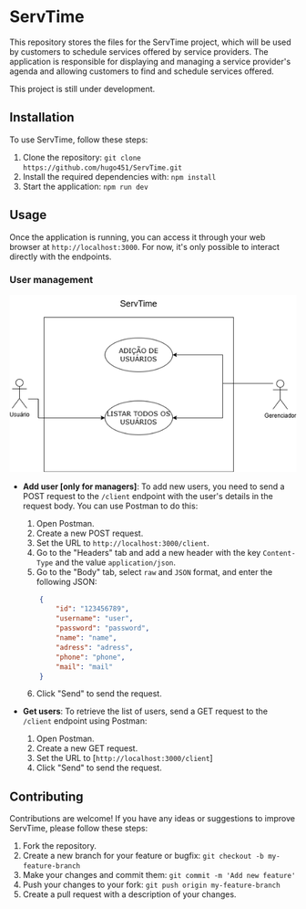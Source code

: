 # ServTime

This repository stores the files for the ServTime project, which will be used by customers to schedule services offered by service providers. The application is responsible for displaying and managing a service provider's agenda and allowing customers to find and schedule services offered.

This project is still under development.

## Installation
To use ServTime, follow these steps:

1. Clone the repository: `git clone https://github.com/hugo451/ServTime.git`
2. Install the required dependencies with: `npm install`
3. Start the application: `npm run dev`

## Usage

Once the application is running, you can access it through your web browser at `http://localhost:3000`. For now, it's only possible to interact directly with the endpoints.

### User management

<!-- imagem com o diagrama de casos de uso - a traduzir -->
![Diagrama de Casos de Uso](./Diagramas/DiagramasCasosDeUso/user-management.png)


- **Add user [only for managers]**: To add new users, you need to send a POST request to the `/client` endpoint with the user's details in the request body. You can use Postman to do this:

  1. Open Postman.
  2. Create a new POST request.
  3. Set the URL to `http://localhost:3000/client`.
  4. Go to the "Headers" tab and add a new header with the key `Content-Type` and the value `application/json`.
  5. Go to the "Body" tab, select `raw` and `JSON` format, and enter the following JSON:
    ```json
        {
            "id": "123456789",
            "username": "user",
            "password": "password",
            "name": "name",
            "adress": "adress",
            "phone": "phone",
            "mail": "mail"
        }
    ```
  6. Click "Send" to send the request.

- **Get users**: To retrieve the list of users, send a GET request to the `/client` endpoint using Postman:

  1. Open Postman.
  2. Create a new GET request.
  3. Set the URL to [`http://localhost:3000/client`]
  4. Click "Send" to send the request.


## Contributing

Contributions are welcome! If you have any ideas or suggestions to improve ServTime, please follow these steps:

1. Fork the repository.
2. Create a new branch for your feature or bugfix: `git checkout -b my-feature-branch`
3. Make your changes and commit them: `git commit -m 'Add new feature'`
4. Push your changes to your fork: `git push origin my-feature-branch`
5. Create a pull request with a description of your changes.

